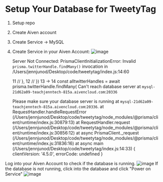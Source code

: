 # Setup Your Database for TweetyTag


1. Setup repo
2. Create Aiven account
3. Create Service -> MySQL








1. Create Service in your Aiven Account:
![image](https://user-images.githubusercontent.com/77285384/197628419-de00d95b-0503-42f2-bf8c-949b2ff51963.png)



    Server Not Connected: 
    PrismaClientInitializationError: 
    Invalid `prisma.twitterHandle.findMany()` invocation in
    /Users/jennjunod/Desktop/code/tweetytag/index.js:14:60

      11 //     },
      12 //   })
      13 
    → 14   const alltwitterHandles = await prisma.twitterHandle.findMany(
    Can't reach database server at `mysql-21d62a09-teachjenntech-815a.aivencloud.com`:`20336`

    Please make sure your database server is running at `mysql-21d62a09-teachjenntech-815a.aivencloud.com`:`20336`.
        at RequestHandler.handleRequestError (/Users/jennjunod/Desktop/code/tweetytag/node_modules/@prisma/client/runtime/index.js:30879:13)
        at RequestHandler.request (/Users/jennjunod/Desktop/code/tweetytag/node_modules/@prisma/client/runtime/index.js:30856:12)
        at async PrismaClient._request (/Users/jennjunod/Desktop/code/tweetytag/node_modules/@prisma/client/runtime/index.js:31836:16)
        at async main (/Users/jennjunod/Desktop/code/tweetytag/index.js:14:33) {
      clientVersion: '4.5.0',
      errorCode: undefined
    }

Log into your Aiven Account to check if the database is running. 
![image](https://user-images.githubusercontent.com/77285384/197626503-a8fa9ca0-b7a0-4f66-bcdd-ad0f9c1a7e95.png)
If the database is not running, click into the database and click "Power on Service"
![image](https://user-images.githubusercontent.com/77285384/197627232-d55ce2bb-1b6e-4337-b1b6-5060b37e2bba.png)
